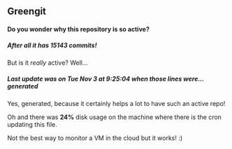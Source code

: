 ## Greengit

#### Do you wonder why this repository is so active?

##### After all it has 15143 commits!

But is it *really* active? Well...

##### Last update was on Tue Nov 3 at 9:25:04 when those lines were... generated

Yes, generated, because it certainly helps a lot to have such an active repo!

Oh and there was **24%** disk usage on the machine
where there is the cron updating this file.

Not the best way to monitor a VM in the cloud but it works! :)
